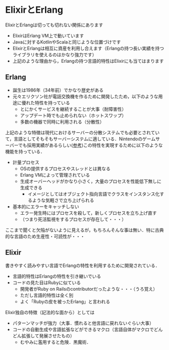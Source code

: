 # ElixirとErlang

ElixirとErlangは切っても切れない関係にあります

- ElixirはErlang VM上で動いています
- Javaに対するKotlinやScalaと同じような位置づけです
- ElixirとErlangは相互に資産を利用し合えます（Erlangの持つ長い実績を持つライブラリを使えるのはかなり強力です）
- 上記のような理由から，Erlangの持つ言語的特性はElixirにも当てはまります

## Erlang

- 誕生は1986年（34年前）でかなり歴史がある
- 元々エリクソン社が電話交換機を作るために開発したため，以下のような用途に優れた特性を持っている
  - とにかくサービスを継続することが大事（耐障害性）
  - アップデート時でも止められない（ホットスワップ）
  - 多数の機器で同時に利用される（分散性）

上記のような特徴は現代におけるサーバーの分散システムでも必要とされていて，言語としてそもそもサーバーシステムに適している．Nintendoのゲームサーバーでも採用実績があるらしい([参考](https://employment.en-japan.com/engineerhub/entry/2019/08/01/103000))この特性を実現するために以下のような機能を持っている．

- 計量プロセス
  - OSの提供するプロセスやスレッドとは異なる
  - Erlang VMによって管理されている
  - 生成オーバーヘッドがかなり小さく，大量のプロセスを性能低下無しに生成できる
    - イメージとしてはオブジェクト指向言語でクラスをインスタンス化するような気軽さで立ち上げられる
- 基本的にエラーをキャッチしない
  - エラー発生時にはプロセスを殺して，新しくプロセスを立ち上げ直す
  - （つまり死活監視をするプロセスが存在して・・・）

ここまで聞くと欠陥がないように見えるが，もちろんそんな事は無い．特に古典的な言語のため生産性・可読性が・・・

## Elixir

書きやすく読みやすい言語でErlangの特性を利用するために開発されている．

- 言語的特性はErlangの特性を引き継いでいる
- コードの見た目はRubyに似ている
  - 開発者がRuby on Railsのcontributorだったような・・・（うろ覚え）
  - ただし言語的特性は全く別
  - よく「Rubyの皮を被ったErlang」と言われる

Elixir独自の特徴（記法的な面から）としては

- パターンマッチが強力（大事．慣れると他言語に戻れないぐらい大事）
- コードの自動生成や言語拡張などができるマクロ（言語自体がマクロでどんどん拡張して発展させたもの）
  - むやみに濫用すると危険．黒魔術．
